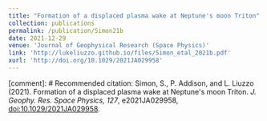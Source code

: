 ```yaml
---
title: "Formation of a displaced plasma wake at Neptune's moon Triton"
collection: publications
permalink: /publication/Simon21b
date: 2021-12-29
venue: 'Journal of Geophysical Research (Space Physics)'
link: 'http://lukeliuzzo.github.io/files/Simon_etal_2021b.pdf'
xurl: 'http://doi.org/10.1029/2021JA029958'
---
```


[comment]: # Recommended citation: Simon, S., P. Addison, and L. Liuzzo (2021). Formation of a displaced plasma wake at Neptune's moon Triton. <i>J. Geophy. Res. Space Physics, 127</i>, e2021JA029958, [doi:10.1029/2021JA029958](https://doi.org/10.1029/2021JA029958).
